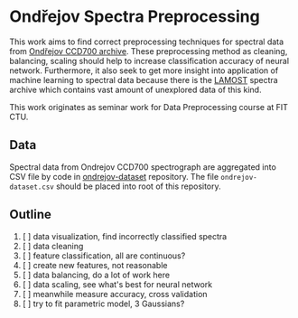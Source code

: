 # Ondřejov Spectra Preprocessing

This work aims to find correct preprocessing techniques for spectral data
from [Ondřejov CCD700 archive][2].
These preprocessing method as cleaning, balancing, scaling should help
to increase classification accuracy of neural network.
Furthermore, it also seek to get more insight into application of machine
learning to spectral data
because there is the [LAMOST][3] spectra archive
which contains vast amount of unexplored data of this kind.

[2]: http://voarchive.asu.cas.cz/ccd700/q/web/form
[3]: http://www.lamost.org/public/?locale=en

This work originates as seminar work for Data Preprocessing course at FIT CTU.

## Data

Spectral data from Ondrejov CCD700 spectrograph are aggregated into CSV file
by code in [ondrejov-dataset][1] repository.
The file `ondrejov-dataset.csv` should be placed into root of this repository.

[1]: https://github.com/podondra/ondrejov-dataset

## Outline

1. [ ] data visualization, find incorrectly classified spectra
2. [ ] data cleaning
3. [ ] feature classification, all are continuous?
4. [ ] create new features, not reasonable
5. [ ] data balancing, do a lot of work here
6. [ ] data scaling, see what's best for neural network
7. [ ] meanwhile measure accuracy, cross validation
8. [ ] try to fit parametric model, 3 Gaussians?
